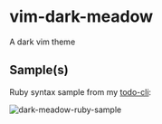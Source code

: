 # vim-dark-meadow
A dark vim theme

## Sample(s)

Ruby syntax sample from my [todo-cli](https://github.com/jliu2179/todo-cli):

![dark-meadow-ruby-sample](https://user-images.githubusercontent.com/22797257/51852117-60539b00-22f3-11e9-8da1-1e2a5585610a.png)
